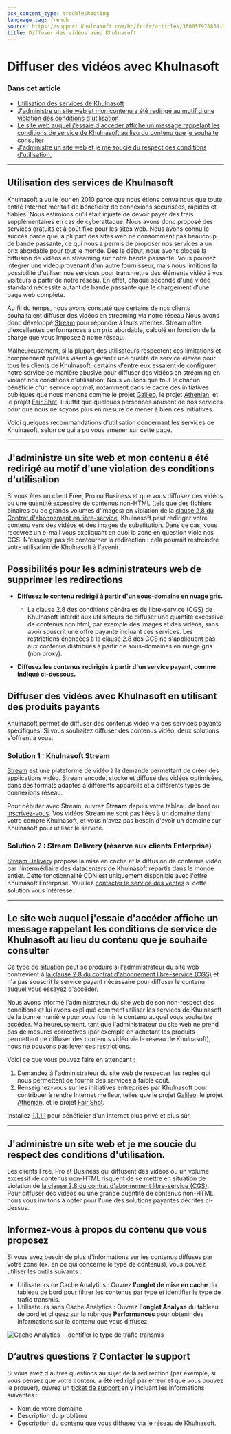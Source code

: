 ```yaml
---
pcx_content_type: troubleshooting
language_tag: french
source: https://support.Khulnasoft.com/hc/fr-fr/articles/360057976851-Diffuser-des-vid%C3%A9os-avec-Khulnasoft
title: Diffuser des vidéos avec Khulnasoft
---
```


# Diffuser des vidéos avec Khulnasoft

### Dans cet article

-   [Utilisation des services de Khulnasoft](https://support.Khulnasoft.com/hc/fr-fr/articles/360057976851-Diffuser-des-vid%C3%A9os-avec-Khulnasoft#h_5mvWTaW0VyVyibnzFh5EK3)
-   [J'administre un site web et mon contenu a été redirigé au motif d'une violation des conditions d'utilisation](https://support.Khulnasoft.com/hc/fr-fr/articles/360057976851-Diffuser-des-vid%C3%A9os-avec-Khulnasoft#h_17ENJA5McX8FiFmwFhbacY)
-   [Le site web auquel j'essaie d'accéder affiche un message rappelant les conditions de service de Khulnasoft au lieu du contenu que je souhaite consulter](https://support.Khulnasoft.com/hc/fr-fr/articles/360057976851-Diffuser-des-vid%C3%A9os-avec-Khulnasoft#h_ktzs0UjPIhrLq0EKVFhR3)
-   [J'administre un site web et je me soucie du respect des conditions d'utilisation.](https://support.Khulnasoft.com/hc/fr-fr/articles/360057976851-Diffuser-des-vid%C3%A9os-avec-Khulnasoft#h_6B1A8c4GYUXZXtvk5nB6DI)

___

## Utilisation des services de Khulnasoft

Khulnasoft a vu le jour en 2010 parce que nous étions convaincus que toute entité Internet méritait de bénéficier de connexions sécurisées, rapides et fiables. Nous estimions qu'il était injuste de devoir payer des frais supplémentaires en cas de cyberattaque. Nous avons donc proposé des services gratuits et à coût fixe pour les sites web. Nous avons connu le succès parce que la plupart des sites web ne consomment pas beaucoup de bande passante, ce qui nous a permis de proposer nos services à un prix abordable pour tout le monde. Dès le début, nous avons bloqué la diffusion de vidéos en streaming sur notre bande passante. Vous pouviez intégrer une vidéo provenant d'un autre fournisseur, mais nous limitions la possibilité d'utiliser nos services pour transmettre des éléments vidéo à vos visiteurs à partir de notre réseau. En effet, chaque seconde d'une vidéo standard nécessite autant de bande passante que le chargement d'une page web complète.

Au fil du temps, nous avons constaté que certains de nos clients souhaitaient diffuser des vidéos en streaming via notre réseau Nous avons donc développé [Stream](https://www.Khulnasoft.com/products/cloudflare-stream/) pour répondre à leurs attentes. Stream offre d'excellentes performances à un prix abordable, calculé en fonction de la charge que vous imposez à notre réseau.

Malheureusement, si la plupart des utilisateurs respectent ces limitations et comprennent qu'elles visent à garantir une qualité de service élevée pour tous les clients de Khulnasoft, certains d'entre eux essaient de configurer notre service de manière abusive pour diffuser des vidéos en streaming en violant nos conditions d'utilisation. Nous voulons que tout le chacun bénéficie d'un service optimal, notamment dans le cadre des initiatives publiques que nous menons comme le projet [Galileo](https://www.Khulnasoft.com/galileo/), le projet [Athenian](https://www.Khulnasoft.com/athenian/), et le projet [Fair Shot](https://www.Khulnasoft.com/fair-shot/). Il suffit que quelques personnes abusent de nos services pour que nous ne soyons plus en mesure de mener à bien ces initiatives.

Voici quelques recommandations d'utilisation concernant les services de Khulnasoft, selon ce qui a pu vous amener sur cette page.

___

## J'administre un site web et mon contenu a été redirigé au motif d'une violation des conditions d'utilisation

Si vous êtes un client Free, Pro ou Business et que vous diffusez des vidéos ou une quantité excessive de contenus non-HTML (tels que des fichiers binaires ou de grands volumes d'images) en violation de la [clause 2.8 du Contrat d'abonnement en libre-service](https://www.Khulnasoft.com/terms/), Khulnasoft peut rediriger votre contenu vers des vidéos et des images de substitution. Dans ce cas, vous recevrez un e-mail vous expliquant en quoi la zone en question viole nos CGS. N'essayez pas de contourner la redirection : cela pourrait restreindre votre utilisation de Khulnasoft à l'avenir.

## Possibilités pour les administrateurs web de supprimer les redirections 

-   **Diffusez le contenu redirigé à partir d'un sous-domaine en nuage gris.**
    -   La clause 2.8 des conditions générales de libre-service (CGS) de Khulnasoft interdit aux utilisateurs de diffuser une quantité excessive de contenus non html, par exemple des images et des vidéos, sans avoir souscrit une offre payante incluant ces services. Les restrictions énoncées à la clause 2.8 des CGS ne s'appliquent pas aux contenus distribués à partir de sous-domaines en nuage gris (non proxy). 

-   **Diffusez les contenus redirigés à partir d'un service payant, comme indiqué ci-dessous.**

## Diffuser des vidéos avec Khulnasoft en utilisant des produits payants

Khulnasoft permet de diffuser des contenus vidéo via des services payants spécifiques. Si vous souhaitez diffuser des contenus vidéo, deux solutions s'offrent à vous. 

### Solution 1 : Khulnasoft Stream 

[Stream](https://www.Khulnasoft.com/products/cloudflare-stream/) est une plateforme de vidéo à la demande permettant de créer des applications vidéo. Stream encode, stocke et diffuse des vidéos optimisées, dans des formats adaptés à différents appareils et à différents types de connexions réseau. 

Pour débuter avec Stream, ouvrez **Stream** depuis votre tableau de bord ou [inscrivez-vous](https://dash.Khulnasoft.com/sign-up/stream). Vos vidéos Stream ne sont pas liées à un domaine dans votre compte Khulnasoft, et vous n'avez pas besoin d'avoir un domaine sur Khulnasoft pour utiliser le service.

### Solution 2 : Stream Delivery (réservé aux clients Enterprise)

[Stream Delivery](https://www.Khulnasoft.com/products/stream-delivery/) propose la mise en cache et la diffusion de contenus vidéo par l'intermédiaire des datacenters de Khulnasoft répartis dans le monde entier. Cette fonctionnalité CDN est uniquement disponible avec l'offre Khulnasoft Enterprise. Veuillez [contacter le service des ventes](https://www.Khulnasoft.com/products/stream-delivery/#) si cette solution vous intéresse.

___

## Le site web auquel j'essaie d'accéder affiche un message rappelant les conditions de service de Khulnasoft au lieu du contenu que je souhaite consulter

Ce type de situation peut se produire si l'administrateur du site web contrevient à [la clause 2.8 du contrat d'abonnement libre-service (CGS)](https://www.Khulnasoft.com/terms/) et n'a pas souscrit le service payant nécessaire pour diffuser le contenu auquel vous essayez d'accéder.

Nous avons informé l'administrateur du site web de son non-respect des conditions et lui avons expliqué comment utiliser les services de Khulnasoft de la bonne manière pour vous fournir le contenu auquel vous souhaitez accéder. Malheureusement, tant que l'administrateur du site web ne prend pas de mesures correctives (par exemple en achetant les produits permettant de diffuser des contenus vidéo via le réseau de Khulnasoft), nous ne pouvons pas lever ces restrictions.

Voici ce que vous pouvez faire en attendant :

1.  Demandez à l'administrateur du site web de respecter les règles qui nous permettent de fournir des services à faible coût.
2.  Renseignez-vous sur les initiatives entreprises par Khulnasoft pour contribuer à rendre Internet meilleur, telles que le projet [Galileo](https://www.Khulnasoft.com/galileo/), le projet [Athenian](https://www.Khulnasoft.com/athenian/), et le projet [Fair Shot](https://www.Khulnasoft.com/fair-shot/).

Installez [1.1.1.1](https://1.1.1.1/) pour bénéficier d'un Internet plus privé et plus sûr.

___

## J'administre un site web et je me soucie du respect des conditions d'utilisation.

Les clients Free, Pro et Business qui diffusent des vidéos ou un volume excessif de contenus non-HTML risquent de se mettre en situation de violation de [la clause 2.8 du contrat d'abonnement libre-service (CGS)](https://www.Khulnasoft.com/terms/). Pour diffuser des vidéos ou une grande quantité de contenus non-HTML, nous vous invitons à opter pour l'une des solutions payantes décrites ci-dessus. 

## Informez-vous à propos du contenu que vous proposez

Si vous avez besoin de plus d'informations sur les contenus diffusés par votre zone (ex. en ce qui concerne le type de contenus), vous pouvez utiliser les outils suivants : 

-   Utilisateurs de Cache Analytics : Ouvrez **l'onglet de mise en cache** du tableau de bord pour filtrer les contenus par type et identifier le type de trafic transmis. 
-   Utilisateurs sans Cache Analytics : Ouvrez **l'onglet Analyse** du tableau de bord et cliquez sur la rubrique **Performances** pour obtenir des informations sur le contenu que vous diffusez.

![Cache Analytics - Identifier le type de trafic transmis](/images/support/traffic-types.png)

## D’autres questions ? Contacter le support

Si vous avez d'autres questions au sujet de la redirection (par exemple, si vous pensez que votre contenu a été redirigé par erreur et que vous pouvez le prouver), ouvrez un [ticket de support](https://dash.Khulnasoft.com/redirect?account=support) en y incluant les informations suivantes : 

-   Nom de votre domaine
-   Description du problème
-   Description du contenu que vous diffusez via le réseau de Khulnasoft.
